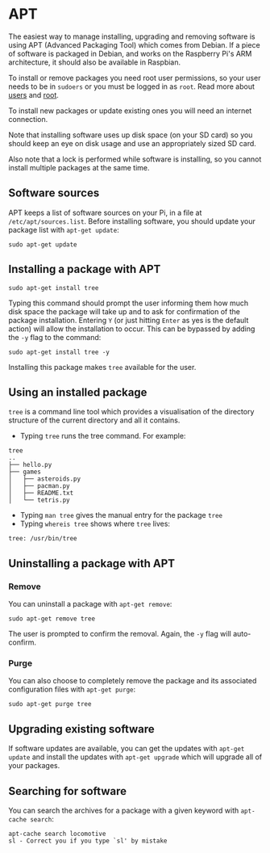 # APT

The easiest way to manage installing, upgrading and removing software is using APT (Advanced Packaging Tool) which comes from Debian. If a piece of software is packaged in Debian, and works on the Raspberry Pi's ARM architecture, it should also be available in Raspbian.

To install or remove packages you need root user permissions, so your user needs to be in `sudoers` or you must be logged in as `root`. Read more about [users](../usage/users.md) and [root](../usage/root.md).

To install new packages or update existing ones you will need an internet connection.

Note that installing software uses up disk space (on your SD card) so you should keep an eye on disk usage and use an appropriately sized SD card.

Also note that a lock is performed while software is installing, so you cannot install multiple packages at the same time.

## Software sources

APT keeps a list of software sources on your Pi, in a file at `/etc/apt/sources.list`. Before installing software, you should update your package list with `apt-get update`:

```
sudo apt-get update
```

## Installing a package with APT

```
sudo apt-get install tree
```

Typing this command should prompt the user informing them how much disk space the package will take up and to ask for confirmation of the package installation. Entering `Y` (or just hitting `Enter` as yes is the default action) will allow the installation to occur. This can be bypassed by adding the `-y` flag to the command:

```
sudo apt-get install tree -y
```

Installing this package makes `tree` available for the user.

## Using an installed package

`tree` is a command line tool which provides a visualisation of the directory structure of the current directory and all it contains.

- Typing `tree` runs the tree command. For example:

```
tree
..
├── hello.py
├── games
│   ├── asteroids.py
│   ├── pacman.py
│   ├── README.txt
│   └── tetris.py

```

- Typing `man tree` gives the manual entry for the package `tree`
- Typing `whereis tree` shows where `tree` lives:

```
tree: /usr/bin/tree
```

## Uninstalling a package with APT

### Remove

You can uninstall a package with `apt-get remove`:

```
sudo apt-get remove tree
```

The user is prompted to confirm the removal. Again, the `-y` flag will auto-confirm.

### Purge

You can also choose to completely remove the package and its associated configuration files with `apt-get purge`:

```
sudo apt-get purge tree
```

## Upgrading existing software

If software updates are available, you can get the updates with `apt-get update` and install the updates with `apt-get upgrade` which will upgrade all of your packages.

## Searching for software

You can search the archives for a package with a given keyword with `apt-cache search`:

```
apt-cache search locomotive
sl - Correct you if you type `sl' by mistake
```

